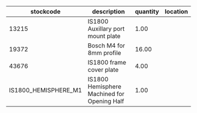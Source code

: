 |stockcode|description|quantity|location|
|---------|-----------|--------|--------|
|13215|IS1800 Auxillary port mount plate|1.00||
|19372|Bosch M4 for 8mm profile|16.00||
|43676|IS1800 frame cover plate|4.00||
|IS1800_HEMISPHERE_M1|IS1800 Hemisphere Machined for Opening Half|1.00||
